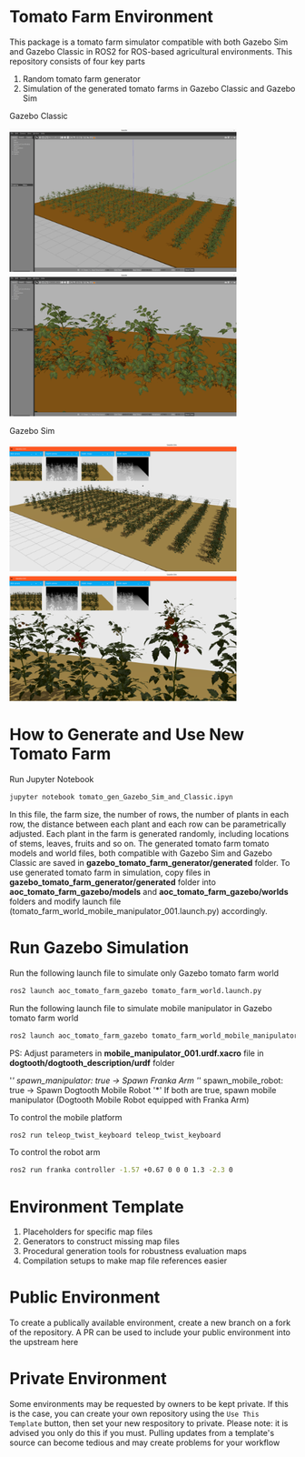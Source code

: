 # Tomato Farm Environment
This package is a tomato farm simulator compatible with both Gazebo Sim and Gazebo Classic in ROS2 for ROS-based agricultural environments. This repository consists of four key parts

1) Random tomato farm generator
2) Simulation of the generated tomato farms in Gazebo Classic and Gazebo Sim

Gazebo Classic 

<img src="docs/GazeboClassic_Farm01.png" width="400" > <img src="docs/GazeboClassic_Farm02.png" width="400" >

<!-- ![Gazebo Classic - Tomato Farm Entire Field](docs/GazeboClassic_Farm01.png?raw=true )
![Gazebo Classic - Tomato Farm Close-up View](docs/GazeboClassic_Farm02.png?raw=true )-->

Gazebo Sim

<!-- ![Gazebo Sim - Tomato Farm Entire Field](docs/GazeboSim_Farm01.png?raw=true )
![Gazebo Sim - Tomato Farm Close-up View](docs/GazeboSim_Farm02.png?raw=true )-->

<img src="docs/GazeboSim_Farm01.png" width="400" > <img src="docs/GazeboSim_Farm02.png" width="400" >

# How to Generate and Use New Tomato Farm

Run Jupyter Notebook

```bash
jupyter notebook tomato_gen_Gazebo_Sim_and_Classic.ipyn
```

In this file, the farm size, the number of rows, the number of plants in each row, the distance between each plant and each row can be parametrically adjusted. Each plant in the farm is generated randomly, including locations of stems, leaves, fruits and so on. The generated tomato farm tomato models and world files, both compatible with Gazebo Sim and Gazebo Classic are saved in **gazebo_tomato_farm_generator/generated** folder. To use generated tomato farm in simulation, copy files in **gazebo_tomato_farm_generator/generated** folder into **aoc_tomato_farm_gazebo/models** and **aoc_tomato_farm_gazebo/worlds** folders and modify launch file (tomato_farm_world_mobile_manipulator_001.launch.py) accordingly.

# Run Gazebo Simulation

Run the following launch file to simulate only Gazebo tomato farm world

```bash
ros2 launch aoc_tomato_farm_gazebo tomato_farm_world.launch.py
```

Run the following launch file to simulate mobile manipulator in Gazebo tomato farm world

```bash
ros2 launch aoc_tomato_farm_gazebo tomato_farm_world_mobile_manipulator_001.launch.py 
```

PS: Adjust parameters in **mobile_manipulator_001.urdf.xacro** file in **dogtooth/dogtooth_description/urdf** folder  

'*' spawn_manipulator: true -> Spawn Franka Arm
'*' spawn_mobile_robot: true -> Spawn Dogtooth Mobile Robot
'*' If both are true, spawn mobile manipulator (Dogtooth Mobile Robot equipped with Franka Arm)

To control the mobile platform 

```bash
ros2 run teleop_twist_keyboard teleop_twist_keyboard
```

To control the robot arm

```bash
ros2 run franka controller -1.57 +0.67 0 0 0 1.3 -2.3 0
```

# Environment Template
1) Placeholders for specific map files
2) Generators to construct missing map files
3) Procedural generation tools for robustness evaluation maps
4) Compilation setups to make map file references easier

# Public Environment
To create a publically available environment, create a new branch on a fork of the repository. A PR can be used to include your public environment into the upstream here

# Private Environment
Some environments may be requested by owners to be kept private. If this is the case, you can create your own repository using the `Use This Template` button, then set your new respository to private. Please note: it is advised you only do this if you must. Pulling updates from a template's source can become tedious and may create problems for your workflow

